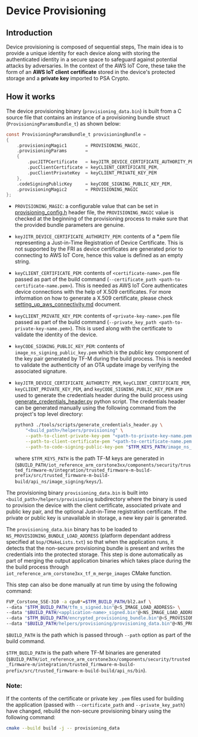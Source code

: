 # Device Provisioning

## Introduction
Device provisioning is composed of sequential steps, The main idea is to provide a unique identity for each device along with storing the authenticated identity in a secure space to safeguard against potential attacks by adversaries. In the context of the AWS IoT Core, these take the form of an **AWS IoT client certificate** stored in the device's protected storage and a **private key** imported to PSA Crypto.

## How it works
The device provisioning binary (`provisioning_data.bin`) is built from a C source file that contains an instance of a provisioning bundle struct (`ProvisioningParamsBundle_t`) as shown below:

```c
const ProvisioningParamsBundle_t provisioningBundle =
{
    .provisioningMagic1       = PROVISIONING_MAGIC,
    .provisioningParams       =
    {
        .pucJITPCertificate   = keyJITR_DEVICE_CERTIFICATE_AUTHORITY_PEM,
        .pucClientCertificate = keyCLIENT_CERTIFICATE_PEM,
        .pucClientPrivateKey  = keyCLIENT_PRIVATE_KEY_PEM
    },
    .codeSigningPublicKey     = keyCODE_SIGNING_PUBLIC_KEY_PEM,
    .provisioningMagic2       = PROVISIONING_MAGIC
};
```

* `PROVISIONING_MAGIC`: a configurable value that can be set in [provisioning_config.h](../applications/helpers/provisioning/provisioning_config.h) header file, the `PROVISIONING_MAGIC` value is checked at the beginning of the provisioning process to make sure that the provided bundle parameters are genuine.

* `keyJITR_DEVICE_CERTIFICATE_AUTHORITY_PEM`: contents of a *.pem file representing a Just-in-Time Registration of Device Certificate. This is not supported by the FRI as device certificates are generated prior to connecting to AWS IoT Core, hence this value is defined as an empty string.

* `keyCLIENT_CERTIFICATE_PEM`: contents of `<certificate-name>.pem` file passed as part of the build command (`--certificate_path <path-to-certificate-name.pem>`). This is needed as AWS IoT Core authenticates device connections with the help of X.509 certificates. For more information on how to generate a X.509 certificate, please check [setting_up_aws_connectivity.md](./setting_up_aws_connectivity.md) document.

* `keyCLIENT_PRIVATE_KEY_PEM`: contents of `<private-key-name>.pem` file passed as part of the build command (`--private_key_path <path-to-private-key-name.pem>`). This is used along with the certificate to validate the identity of the device.

* `keyCODE_SIGNING_PUBLIC_KEY_PEM`: contents of `image_ns_signing_public_key.pem` which is the public key component of the key pair generated by TF-M during the build process. This is needed to validate the authenticity of an OTA update image by verifying the associated signature.

* `keyJITR_DEVICE_CERTIFICATE_AUTHORITY_PEM`, `keyCLIENT_CERTIFICATE_PEM`, `keyCLIENT_PRIVATE_KEY_PEM`, and `keyCODE_SIGNING_PUBLIC_KEY_PEM` are used to generate the credentials header during the build process using [generate_credentials_header.py](../tools/scripts/generate_credentials_header.py) python script.
The credentials header can be generated manually using the following command from the project's top level directory:

    ```sh
    python3 ./tools/scripts/generate_credentials_header.py \
        "<build_path>/helpers/provisioning" \
        --path-to-client-private-key-pem "<path-to-private-key-name.pem>" \
        --path-to-client-certificate-pem "<path-to-certificate-name.pem>" \
        --path-to-code-signing-public-key-pem "$TFM_KEYS_PATH/image_ns_signing_public_key.pem"
    ```

    where `$TFM_KEYS_PATH` is the path TF-M keys are generated in (`$BUILD_PATH/iot_reference_arm_corstone3xx/components/security/trusted_firmware-m/integration/trusted_firmware-m-build-prefix/src/trusted_firmware-m-build-build/api_ns/image_signing/keys/`).

The provisioning binary `provisioning_data.bin` is built into `<build_path>/helpers/provisioning` subdirectory where the binary is used to provision the device with the client certificate, associated private and public key pair, and the optional Just-in-Time registration certificate. If the private or public key is unavailable in storage, a new key pair is generated.

The `provisioning_data.bin` binary has to be loaded to `NS_PROVISIONING_BUNDLE_LOAD_ADDRESS` (platform dependant address specified at `bsp/CMakeLists.txt`) so that when the application runs, it detects that the non-secure provisioning bundle is present and writes the credentials into the protected storage. This step is done automatically as part of merging the output application binaries which takes place during the the build process through `iot_reference_arm_corstone3xx_tf_m_merge_images` CMake function.

This step can also be done manually at run time by using the following command:

```sh
FVP_Corstone_SSE-310 -a cpu0*=$TFM_BUILD_PATH/bl2.axf \
--data "$TFM_BUILD_PATH/tfm_s_signed.bin"@<S_IMAGE_LOAD_ADDRESS> \
--data "$BUILD_PATH/<application-name>_signed.bin"@<NS_IMAGE_LOAD_ADDRESS> \
--data "$TFM_BUILD_PATH/encrypted_provisioning_bundle.bin"@<S_PROVISIONING_BUNDLE_LOAD_ADDRESS> \
--data "$BUILD_PATH/helpers/provisioning/provisioning_data.bin"@<NS_PROVISIONING_BUNDLE_LOAD_ADDRESS>
```

`$BUILD_PATH` is the path which is passed through `--path` option as part of the build command.

`$TFM_BUILD_PATH` is the path where TF-M binaries are generated (`$BUILD_PATH/iot_reference_arm_corstone3xx/components/security/trusted_firmware-m/integration/trusted_firmware-m-build-prefix/src/trusted_firmware-m-build-build/api_ns/bin`).

### Note:

If the contents of the certificate or private key `.pem` files used for building the application (passed with `--certificate_path` and `--private_key_path`) have changed, rebuild the non-secure provisioning binary using the following command:
```sh
cmake --build build -j -- provisioning_data
```
